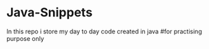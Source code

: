 # Java-Snippets
In this repo i store my day to day code created in java    #for practising purpose only
